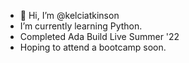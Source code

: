 - 👋 Hi, I’m @kelciatkinson
- I’m currently learning Python.
- Completed Ada Build Live Summer '22
- Hoping to attend a bootcamp soon.



<!---
kelciatkinson/kelciatkinson is a ✨ special ✨ repository because its `README.md` (this file) appears on your GitHub profile.
You can click the Preview link to take a look at your changes.
--->
